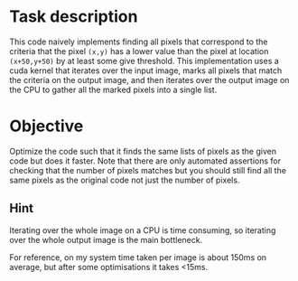 # Task description
This code naively implements finding all pixels that correspond to the criteria that the pixel `(x,y)` has a lower value than the pixel at location `(x+50,y+50)` by at least some give threshold.
This implementation uses a cuda kernel that iterates over the input image, marks all pixels that match the criteria on the output image, and then iterates over the output image on the CPU to gather all the marked pixels into a single list.
# Objective
Optimize the code such that it finds the same lists of pixels as the given code but does it faster. Note that there are only automated assertions for checking that the number of pixels matches but you should still find all the same pixels as the original code not just the number of pixels.
## Hint
Iterating over the whole image on a CPU is time consuming, so iterating over the whole output image is the main bottleneck.

For reference, on my system time taken per image is about 150ms on average, but after some optimisations it takes <15ms.